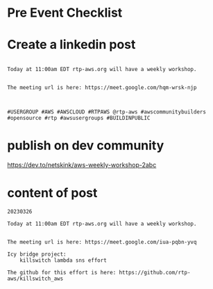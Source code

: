 # Pre Event Checklist

# Create a linkedin post

```

Today at 11:00am EDT rtp-aws.org will have a weekly workshop.  


The meeting url is here: https://meet.google.com/hqm-wrsk-njp



#USERGROUP #AWS #AWSCLOUD #RTPAWS @rtp-aws #awscommunitybuilders 
#opensource #rtp #awsusergroups #BUILDINPUBLIC
```

# publish on dev community

https://dev.to/netskink/aws-weekly-workshop-2abc


# content of post

```
20230326

Today at 11:00am EDT rtp-aws.org will have a weekly workshop.


The meeting url is here: https://meet.google.com/iua-pqbn-yvq

Icy bridge project:
    killswitch lambda sns effort

The github for this effort is here: https://github.com/rtp-aws/killswitch_aws
```

